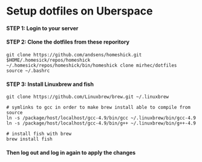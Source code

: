 # Setup dotfiles on Uberspace

#### STEP 1: Login to your server

#### STEP 2: Clone the dotfiles from these reporitory

    git clone https://github.com/andsens/homeshick.git $HOME/.homesick/repos/homeshick
    ~/.homesick/repos/homeshick/bin/homeshick clone mirhec/dotfiles
    source ~/.bashrc

#### STEP 3: Install Linuxbrew and fish

    git clone https://github.com/Linuxbrew/brew.git ~/.linuxbrew
    
    # symlinks to gcc in order to make brew install able to compile from source
    ln -s /package/host/localhost/gcc-4.9/bin/gcc ~/.linuxbrew/bin/gcc-4.9
    ln -s /package/host/localhost/gcc-4.9/bin/g++ ~/.linuxbrew/bin/g++-4.9
    
    # install fish with brew
    brew install fish

#### Then log out and log in again to apply the changes
